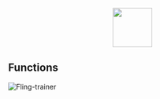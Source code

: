 <div align="center">

  <a href="https://telegra.ph/Cheatlauncher-Github-03-18"><img src="https://github.com/user-attachments/assets/c515cccc-af13-4bcd-afc7-9f107fa81fcf" height="80"></a></div>


## Functions
![Fling-trainer](https://github.com/user-attachments/assets/27ff21bb-fcde-491d-8280-101e87f9cbeb)
